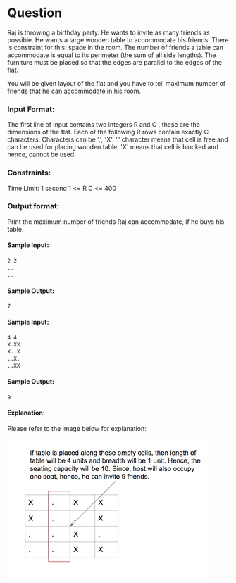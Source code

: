 # Question

Raj is throwing a birthday party. He wants to invite as many friends as possible. He wants a large wooden table to accommodate his friends. There is constraint for this: space in the room. The number of friends a table can accommodate is equal to its perimeter (the sum of all side lengths). The furniture must be placed so that the edges are parallel to the edges of the flat.  

You will be given layout of the flat and you have to tell maximum number of friends that he can accommodate in his room.

### Input Format:

The first line of input contains two integers R and C , these are the dimensions of the flat.
Each of the following R rows contain exactly C characters. Characters can be '.', 'X'. '.' character means that cell is free and can be used for placing wooden table. 'X' means that cell is blocked and hence, cannot be used.

### Constraints:

Time Limit: 1 second
1 <= R
C <= 400

### Output format:

Print the maximum number of friends Raj can accommodate, if he buys his table. 

#### Sample Input:

```
2 2
..
..
```

#### Sample Output:

```
7
```

#### Sample Input:

```
4 4
X.XX
X..X
..X.
..XX 
```

#### Sample Output:

```
9
```

#### Explanation:

Please refer to the image below for explanation:

![alt text](./explanation.png)